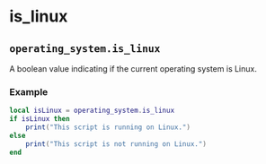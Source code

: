 # is_linux

## `operating_system.is_linux`

A boolean value indicating if the current operating system is Linux.

### Example

```lua
local isLinux = operating_system.is_linux
if isLinux then
    print("This script is running on Linux.")
else
    print("This script is not running on Linux.")
end
```

<include from="lib.topic" element-id="lua.os.footer"></include>
